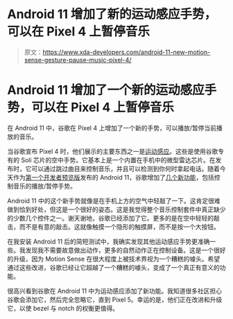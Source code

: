 # Android 11 增加了新的运动感应手势，可以在 Pixel 4 上暂停音乐

> 原文：<https://www.xda-developers.com/android-11-new-motion-sense-gesture-pause-music-pixel-4/>

# Android 11 增加了一个新的运动感应手势，可以在 Pixel 4 上暂停音乐

在 Android 11 中，谷歌在 Pixel 4 上增加了一个新的手势，可以播放/暂停当前播放的音乐。

当谷歌宣布 Pixel 4 时，他们展示的主要东西之一是[运动感应](https://www.xda-developers.com/google-pixel-4-specs-features-pricing-availability/)。这些是使用谷歌专有的 Soli 芯片的空中手势。它基本上是一个内置在手机中的微型雷达芯片。在发布时，它可以通过跳过曲目来控制音乐，并且可以检测到你何时拿起电话。随着今天作为[第一个开发者预览版](https://www.xda-developers.com/android-11-developer-preview-new-development-features/)发布的 Android 11，谷歌增加了[几个新功能](https://www.xda-developers.com/android-11-developer-preview-new-development-features/)，包括控制音乐的播放/暂停手势。

Android 11 中的这个新手势就像是在手机上方的空气中轻敲了一下。这肯定很难做到恰到好处，但这是一个很好的姿态。这是我觉得整个音乐控制套件中真正缺少的少数几个控件之一。谢天谢地，谷歌已经添加了它。更多的是在空中轻轻的敲击，而不是有意的敲击。这就像触摸一个隐形的触摸屏，而不是按一个大按钮。

在我安装 Android 11 后的简短测试中，我确实发现其他运动感应手势更准确一些。我发现我不需要故意做出动作，更多的自然动作正在控制设备。这是一个很好的升级，因为 Motion Sense 在很大程度上被技术界视为一个糟糕的噱头。希望通过这些改进，谷歌已经让它超越了一个糟糕的噱头，变成了一个真正有意义的功能。

很高兴看到谷歌在 Android 11 中为运动感应添加了新功能。我知道很多社区担心谷歌会添加它，然后完全忽略它，直到 Pixel 5。幸运的是，他们正在改进和升级它，以使 bezel 与 notch 的权衡更值得。
